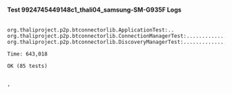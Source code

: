 #### Test 9924745449148c1_thali04_samsung-SM-G935F Logs


```

org.thaliproject.p2p.btconnectorlib.ApplicationTest:..
org.thaliproject.p2p.btconnectorlib.ConnectionManagerTest:..........................
org.thaliproject.p2p.btconnectorlib.DiscoveryManagerTest:................................................

Time: 643,018

OK (85 tests)


,
```
